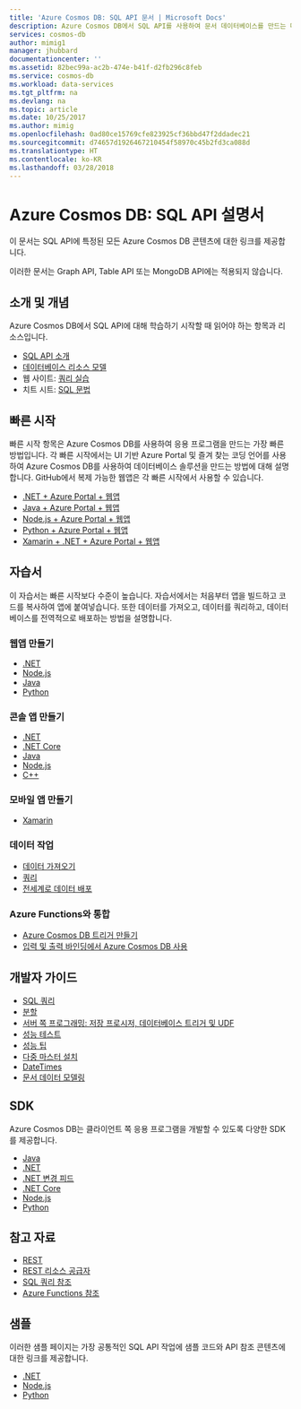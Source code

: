 ```yaml
---
title: 'Azure Cosmos DB: SQL API 문서 | Microsoft Docs'
description: Azure Cosmos DB에서 SQL API를 사용하여 문서 데이터베이스를 만드는 데 특정된 모든 문서 목록입니다.
services: cosmos-db
author: mimig1
manager: jhubbard
documentationcenter: ''
ms.assetid: 82bec99a-ac2b-474e-b41f-d2fb296c8feb
ms.service: cosmos-db
ms.workload: data-services
ms.tgt_pltfrm: na
ms.devlang: na
ms.topic: article
ms.date: 10/25/2017
ms.author: mimig
ms.openlocfilehash: 0ad80ce15769cfe823925cf36bbd47f2ddadec21
ms.sourcegitcommit: d74657d1926467210454f58970c45b2fd3ca088d
ms.translationtype: HT
ms.contentlocale: ko-KR
ms.lasthandoff: 03/28/2018
---
```

# <a name="azure-cosmos-db-sql-api-documentation"></a>Azure Cosmos DB: SQL API 설명서

이 문서는 SQL API에 특정된 모든 Azure Cosmos DB 콘텐츠에 대한 링크를 제공합니다.

이러한 문서는 Graph API, Table API 또는 MongoDB API에는 적용되지 않습니다. 

## <a name="introduction-and-concepts"></a>소개 및 개념

Azure Cosmos DB에서 SQL API에 대해 학습하기 시작할 때 읽어야 하는 항목과 리소스입니다.

- [SQL API 소개](sql-api-introduction.md)
- [데이터베이스 리소스 모델](sql-api-resources.md)
- 웹 사이트: [쿼리 실습](https://www.documentdb.com/sql/demo)
- 치트 시트: [SQL 문법](query-cheat-sheet.md)

## <a name="quickstarts"></a>빠른 시작

빠른 시작 항목은 Azure Cosmos DB를 사용하여 응용 프로그램을 만드는 가장 빠른 방법입니다. 각 빠른 시작에서는 UI 기반 Azure Portal 및 즐겨 찾는 코딩 언어를 사용하여 Azure Cosmos DB를 사용하여 데이터베이스 솔루션을 만드는 방법에 대해 설명합니다. GitHub에서 복제 가능한 웹앱은 각 빠른 시작에서 사용할 수 있습니다. 

- [.NET + Azure Portal + 웹앱](create-sql-api-dotnet.md)
- [Java + Azure Portal + 웹앱](create-sql-api-java.md)
- [Node.js + Azure Portal + 웹앱](create-sql-api-nodejs.md)
- [Python + Azure Portal + 웹앱](create-sql-api-python.md)
- [Xamarin + .NET + Azure Portal + 웹앱](create-sql-api-xamarin-dotnet.md)

## <a name="tutorials"></a>자습서

이 자습서는 빠른 시작보다 수준이 높습니다. 자습서에서는 처음부터 앱을 빌드하고 코드를 복사하여 앱에 붙여넣습니다. 또한 데이터를 가져오고, 데이터를 쿼리하고, 데이터베이스를 전역적으로 배포하는 방법을 설명합니다.

### <a name="create-a-web-app"></a>웹앱 만들기

- [.NET](sql-api-dotnet-application.md)
- [Node.js](sql-api-nodejs-application.md) 
- [Java](sql-api-java-application.md)
- [Python](sql-api-python-application.md)

### <a name="create-a-console-app"></a>콘솔 앱 만들기

- [.NET](sql-api-get-started.md)
- [.NET Core](sql-api-dotnetcore-get-started.md) 
- [Java](sql-api-java-get-started.md) 
- [Node.js](sql-api-nodejs-get-started.md) 
- [C++](sql-api-cpp-get-started.md)

### <a name="create-a-mobile-app"></a>모바일 앱 만들기

- [Xamarin](mobile-apps-with-xamarin.md)

### <a name="work-with-data"></a>데이터 작업

- [데이터 가져오기](import-data.md)
- [쿼리](tutorial-query-sql-api.md)
- [전세계로 데이터 배포](tutorial-global-distribution-sql-api.md)

### <a name="work-with-azure-functions"></a>Azure Functions와 통합

- [Azure Cosmos DB 트리거 만들기](../azure-functions/functions-create-cosmos-db-triggered-function.md)
- [입력 및 출력 바인딩에서 Azure Cosmos DB 사용](../azure-functions/functions-integrate-store-unstructured-data-cosmosdb.md)

## <a name="developers-guide"></a>개발자 가이드

- [SQL 쿼리](sql-api-sql-query.md)
- [분할](sql-api-partition-data.md)
- [서버 쪽 프로그래밍: 저장 프로시저, 데이터베이스 트리거 및 UDF](programming.md)
- [성능 테스트](performance-testing.md)
- [성능 팁](performance-tips.md)
- [다중 마스터 설치](multi-region-writers.md)
- [DateTimes](working-with-dates.md)
- [문서 데이터 모델링](modeling-data.md) 

## <a name="sdks"></a>SDK

Azure Cosmos DB는 클라이언트 쪽 응용 프로그램을 개발할 수 있도록 다양한 SDK를 제공합니다.

- [Java](sql-api-sdk-java.md)
- [.NET](sql-api-sdk-dotnet.md)
- [.NET 변경 피드](sql-api-sdk-dotnet-changefeed.md)
- [.NET Core](sql-api-sdk-dotnet-core.md)
- [Node.js](sql-api-sdk-node.md)
- [Python](sql-api-sdk-python.md)

## <a name="reference"></a>참고 자료

- [REST](/rest/api/documentdb/)
- [REST 리소스 공급자](/rest/api/documentdbresourceprovider/)
- [SQL 쿼리 참조](sql-api-sql-query-reference.md)
- [Azure Functions 참조](../azure-functions/functions-bindings-cosmosdb.md)

## <a name="samples"></a>샘플

이러한 샘플 페이지는 가장 공통적인 SQL API 작업에 샘플 코드와 API 참조 콘텐츠에 대한 링크를 제공합니다.

- [.NET](sql-api-dotnet-samples.md)
- [Node.js](sql-api-nodejs-samples.md)
- [Python](sql-api-python-samples.md) 
